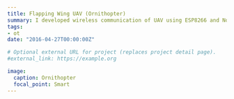 ```yaml
---
title: Flapping Wing UAV (Ornithopter)
summary: I developed wireless communication of UAV using ESP8266 and NodemCU.
tags:
- ot
date: "2016-04-27T00:00:00Z"

# Optional external URL for project (replaces project detail page).
#external_link: https://example.org

image:
  caption: Ornithopter
  focal_point: Smart
---
```

